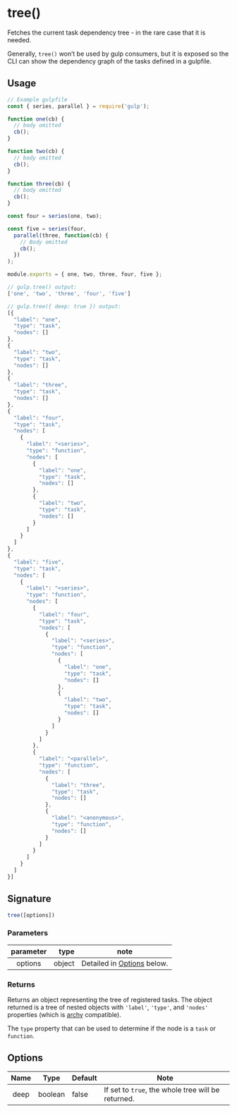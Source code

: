 <!-- front-matter
id: api-tree
title: tree()
hide_title: true
sidebar_label: tree()
-->

# tree()

Fetches the current task dependency tree - in the rare case that it is needed.

Generally, `tree()` won’t be used by gulp consumers, but it is exposed so the CLI can show the dependency graph of the tasks defined in a gulpfile.

## Usage

```js
// Example gulpfile
const { series, parallel } = require('gulp');

function one(cb) {
  // body omitted
  cb();
}

function two(cb) {
  // body omitted
  cb();
}

function three(cb) {
  // body omitted
  cb();
}

const four = series(one, two);

const five = series(four,
  parallel(three, function(cb) {
    // Body omitted
    cb();
  })
);

module.exports = { one, two, three, four, five };
```

```js
// gulp.tree() output:
['one', 'two', 'three', 'four', 'five']

// gulp.tree({ deep: true }) output:
[{
  "label": "one",
  "type": "task",
  "nodes": []
},
{
  "label": "two",
  "type": "task",
  "nodes": []
},
{
  "label": "three",
  "type": "task",
  "nodes": []
},
{
  "label": "four",
  "type": "task",
  "nodes": [
    {
      "label": "<series>",
      "type": "function",
      "nodes": [
        {
          "label": "one",
          "type": "task",
          "nodes": []
        },
        {
          "label": "two",
          "type": "task",
          "nodes": []
        }
      ]
    }
  ]
},
{
  "label": "five",
  "type": "task",
  "nodes": [
    {
      "label": "<series>",
      "type": "function",
      "nodes": [
        {
          "label": "four",
          "type": "task",
          "nodes": [
            {
              "label": "<series>",
              "type": "function",
              "nodes": [
                {
                  "label": "one",
                  "type": "task",
                  "nodes": []
                },
                {
                  "label": "two",
                  "type": "task",
                  "nodes": []
                }
              ]
            }
          ]
        },
        {
          "label": "<parallel>",
          "type": "function",
          "nodes": [
            {
              "label": "three",
              "type": "task",
              "nodes": []
            },
            {
              "label": "<anonymous>",
              "type": "function",
              "nodes": []
            }
          ]
        }
      ]
    }
  ]
}]
```

## Signature

```js
tree([options])
```

### Parameters

| parameter | type | note |
|:--------------:|------:|--------|
| options | object | Detailed in [Options](#options) below. |

### Returns

Returns an object representing the tree of registered tasks. The object returned is a tree of nested objects with `'label'`, `'type'`, and `'nodes'` properties (which is [archy][archy] compatible).

The `type` property that can be used to determine if the node is a `task` or `function`.

## Options

| Name | Type | Default | Note |
|:-------:|:-------:|------------|--------|
| deep | boolean | false | If set to `true`, the whole tree will be returned. |

[archy]: https://www.npmjs.com/package/archy
